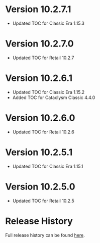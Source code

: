 # Version 10.2.7.1

* Updated TOC for Classic Era 1.15.3

# Version 10.2.7.0

* Updated TOC for Retail 10.2.7

# Version 10.2.6.1

* Updated TOC for Classic Era 1.15.2
* Added TOC for Cataclysm Classic 4.4.0

# Version 10.2.6.0

* Updated TOC for Retail 10.2.6

# Version 10.2.5.1

* Updated TOC for Classic Era 1.15.1

# Version 10.2.5.0

* Updated TOC for Retail 10.2.5

# Release History

Full release history can be found [here](https://github.com/kstange/OPieMasque/wiki/Release-Notes).
